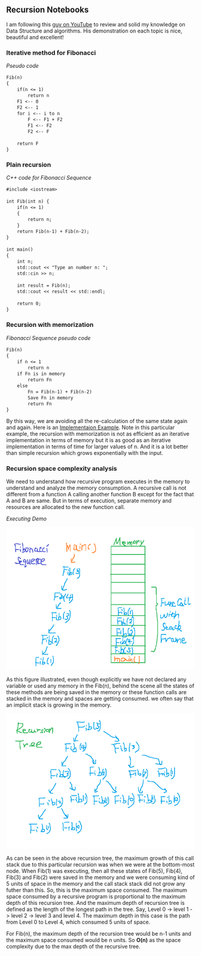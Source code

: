 ## Recursion Notebooks
I am following this [guy on YouTube](https://www.youtube.com/channel/UClEEsT7DkdVO_fkrBw0OTrA) to review and solid my knowledge on Data Structure and algorithms. His demonstration on each topic is nice, beautiful and excellent!   

### Iterative method for Fibonacci
_Pseudo code_

```
Fib(n)
{
    if(n <= 1)
        return n
    F1 <-- 0
    F2 <-- 1
    for i <-- i to n
        F <-- F1 + F2
        F1 <-- F2
        F2 <-- F
    
    return F
}
```


### Plain recursion
_C++ code for Fibonacci Sequence_
```
#include <iostream>

int Fib(int n) {
    if(n <= 1)
    {
        return n;
    }
    return Fib(n-1) + Fib(n-2);
}

int main()
{
    int n;
    std::cout << "Type an number n: ";
    std::cin >> n;

    int result = Fib(n);
    std::cout << result << std::endl;

    return 0;
}
```

### Recursion with memorization

_Fibonacci Sequence pseudo code_

```
Fib(n)
{
    if n <= 1
        return n
    if Fn is in memory 
        return Fn
    else
        Fn = Fib(n-1) + Fib(n-2)
        Save Fn in memory
        return Fn
}
```

By this way, we are avoiding all the re-calculation of the same state again and again. Here is an [Implementaion Example](fibo_recursion_with_memorization.cpp). Note in this particular example, the recursion with memorization is not as efficient as an iterative implementation in terms of memory but it is as good as an iterative implementation in terms of time for larger values of n. And it is a lot better than simple recursion which grows exponentially with the input.


### Recursion space complexity analysis
We need to understand how recursive program executes in the memory to understand and analyze the memory consumption. A recursive call is not different from a function A calling another function B except for the fact that A and B are same. But in terms of execution, separate memory and resources are allocated to the new function call.  

_Executing Demo_
<p align = "center">
  <img src="media/space_complexity_fibo.png"  width="620" height="380">
</p>

As this figure illustrated, even though explicitly we have not declared any variable or used any memory in the Fib(n), behind the scene all the states of these methods are being saved in the memory or these function calls are stacked in the memory and spaces are getting consumed. we often say that an implicit stack is growing in the memory.


<p align = "center">
  <img src="media/recursion_tree.png"  width="580" height="360">
</p>

As can be seen in the above recursion tree, the maximum growth of this call stack due to this particular recursion was when we were at the bottom-most node. When Fib(1) was executing, then all these states of Fib(5), Fib(4), Fib(3) and Fib(2) were saved in the memory and we were consuming kind of 5 units of space in the memory and the call stack stack did not grow any futher than this. So, this is the maximum space consumed. The maximum space consumed by a recursive program is proportional to the maximum depth of this recursion tree. And the maximum depth of recursion tree is defined as the length of the longest path in the tree. Say, Level 0 -> level 1 -> level 2 -> level 3 and level 4. The maximum depth in this case is the path from Level 0 to Level 4, which consumed 5 units of space. 

For Fib(n), the maximum depth of the recursion tree would be n-1 units and the maximum space consumed would be n units. So **O(n)** as the space complexity due to the max depth of the recursive tree.






